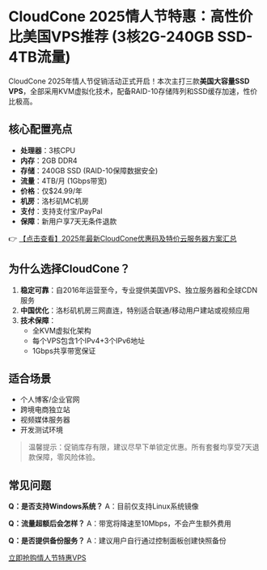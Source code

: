 # CloudCone 2025情人节特惠：高性价比美国VPS推荐 (3核2G-240GB SSD-4TB流量)

CloudCone 2025年情人节促销活动正式开启！本次主打三款**美国大容量SSD VPS**，全部采用KVM虚拟化技术，配备RAID-10存储阵列和SSD缓存加速，性价比极高。

## 核心配置亮点
- **处理器**：3核CPU
- **内存**：2GB DDR4
- **存储**：240GB SSD (RAID-10保障数据安全)
- **流量**：4TB/月 (1Gbps带宽)
- **价格**：仅$24.99/年
- **机房**：洛杉矶MC机房
- **支付**：支持支付宝/PayPal
- **保障**：新用户享7天无条件退款

👉 [【点击查看】2025年最新CloudCone优惠码及特价云服务器方案汇总](https://bit.ly/Cloudcone)

## 为什么选择CloudCone？
1. **稳定可靠**：自2016年运营至今，专业提供美国VPS、独立服务器和全球CDN服务
2. **中国优化**：洛杉矶机房三网直连，特别适合联通/移动用户建站或视频应用
3. **技术保障**：
   - 全KVM虚拟化架构
   - 每个VPS包含1个IPv4+3个IPv6地址
   - 1Gbps共享带宽保证

## 适合场景
- 个人博客/企业官网
- 跨境电商独立站
- 视频媒体服务器
- 开发测试环境

> 温馨提示：促销库存有限，建议尽早下单锁定优惠。所有套餐均享受7天退款保障，零风险体验。

## 常见问题
**Q：是否支持Windows系统？**
A：目前仅支持Linux系统镜像

**Q：流量超额后会怎样？**
A：带宽将降速至10Mbps，不会产生额外费用

**Q：是否提供备份服务？**
A：建议用户自行通过控制面板创建快照备份

[立即抢购情人节特惠VPS](https://bit.ly/Cloudcone)